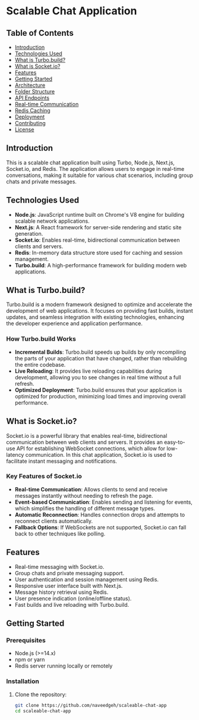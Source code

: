 # Scalable Chat Application

## Table of Contents
- [Introduction](#introduction)
- [Technologies Used](#technologies-used)
- [What is Turbo.build?](#what-is-turbobuild)
- [What is Socket.io?](#what-is-socketio)
- [Features](#features)
- [Getting Started](#getting-started)
- [Architecture](#architecture)
- [Folder Structure](#folder-structure)
- [API Endpoints](#api-endpoints)
- [Real-time Communication](#real-time-communication)
- [Redis Caching](#redis-caching)
- [Deployment](#deployment)
- [Contributing](#contributing)
- [License](#license)

## Introduction
This is a scalable chat application built using Turbo, Node.js, Next.js, Socket.io, and Redis. The application allows users to engage in real-time conversations, making it suitable for various chat scenarios, including group chats and private messages.

## Technologies Used
- **Node.js**: JavaScript runtime built on Chrome's V8 engine for building scalable network applications.
- **Next.js**: A React framework for server-side rendering and static site generation.
- **Socket.io**: Enables real-time, bidirectional communication between clients and servers.
- **Redis**: In-memory data structure store used for caching and session management.
- **Turbo.build**: A high-performance framework for building modern web applications.

## What is Turbo.build?
Turbo.build is a modern framework designed to optimize and accelerate the development of web applications. It focuses on providing fast builds, instant updates, and seamless integration with existing technologies, enhancing the developer experience and application performance.

### How Turbo.build Works
- **Incremental Builds**: Turbo.build speeds up builds by only recompiling the parts of your application that have changed, rather than rebuilding the entire codebase.
- **Live Reloading**: It provides live reloading capabilities during development, allowing you to see changes in real time without a full refresh.
- **Optimized Deployment**: Turbo.build ensures that your application is optimized for production, minimizing load times and improving overall performance.

## What is Socket.io?
Socket.io is a powerful library that enables real-time, bidirectional communication between web clients and servers. It provides an easy-to-use API for establishing WebSocket connections, which allow for low-latency communication. In this chat application, Socket.io is used to facilitate instant messaging and notifications.

### Key Features of Socket.io
- **Real-time Communication**: Allows clients to send and receive messages instantly without needing to refresh the page.
- **Event-based Communication**: Enables sending and listening for events, which simplifies the handling of different message types.
- **Automatic Reconnection**: Handles connection drops and attempts to reconnect clients automatically.
- **Fallback Options**: If WebSockets are not supported, Socket.io can fall back to other techniques like polling.

## Features
- Real-time messaging with Socket.io.
- Group chats and private messaging support.
- User authentication and session management using Redis.
- Responsive user interface built with Next.js.
- Message history retrieval using Redis.
- User presence indication (online/offline status).
- Fast builds and live reloading with Turbo.build.

## Getting Started
### Prerequisites
- Node.js (>=14.x)
- npm or yarn
- Redis server running locally or remotely

### Installation
1. Clone the repository:
   ```bash
   git clone https://github.com/naveedgeh/scaleable-chat-app
   cd scaleable-chat-app
